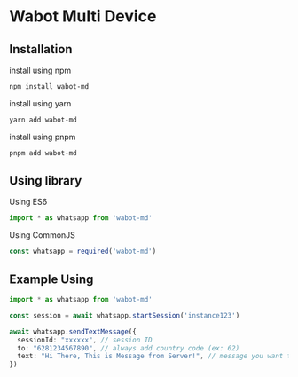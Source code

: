 # Wabot Multi Device

## Installation

install using npm

```sh
npm install wabot-md
```

install using yarn

```sh
yarn add wabot-md
```

install using pnpm

```sh
pnpm add wabot-md
```

## Using library

Using ES6

```ts
import * as whatsapp from 'wabot-md'
```

Using CommonJS

```ts
const whatsapp = required('wabot-md')
```

## Example Using

```ts
import * as whatsapp from 'wabot-md'

const session = await whatsapp.startSession('instance123')

await whatsapp.sendTextMessage({
  sessionId: "xxxxxx", // session ID
  to: "6281234567890", // always add country code (ex: 62)
  text: "Hi There, This is Message from Server!", // message you want to send
})
```